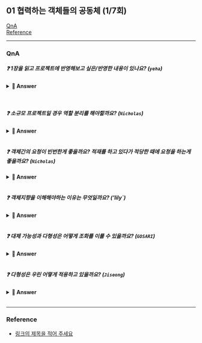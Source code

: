 ## 01 협력하는 객체들의 공동체 (1/7회)
 
[QnA](###-QnA)  
[Reference](###Reference)

---
### QnA
##### ❓ 1장을 읽고 프로젝트에 반영해보고 싶은/반영한 내용이 있나요?  (`yeha`) 

<details>
<summary> <b> 🤚 Answer </b>  </summary>
<div markdown="1">

- `yeha` : 답변
- `yaha` : 답변

</div>
</details>
<br><br>

##### ❓ 소규모 프로젝트일 경우 역할 분리를 해야할까요? (`Nicholas`) 

<details>
<summary> <b> 🤚 Answer </b>  </summary>
<div markdown="1">

- `yeha` : 답변
- `yaha` : 답변

</div>
</details>
<br>

##### ❓ 객체간의 요청이 빈번한게 좋을까요? 적재를 하고 있다가 적당한 때에 요청을 하는게 좋을까요? (`Nicholas`) 

<details>
<summary> <b> 🤚 Answer </b>  </summary>
<div markdown="1">

- `yeha` : 답변
- `yaha` : 답변

</div>
</details>
<br>

##### ❓ 객체지향을 이해해야하는 이유는 무엇일까요? ('lily`)


<details>
<summary> <b> 🤚 Answer </b>  </summary>
<div markdown="1">

- `yeha` : 답변
- `yaha` : 답변

</div>
</details>
<br>

##### ❓ 대체 가능성과 다형성은 어떻게 조화를 이룰 수 있을까요? (`GOSARI`)


<details>
<summary> <b> 🤚 Answer </b>  </summary>
<div markdown="1">

- `yeha` : 답변
- `yaha` : 답변

</div>
</details>
<br>

##### ❓ 다형성은 우린 어떻게 적용하고 있을까요? (`Jiseong`)


<details>
<summary> <b> 🤚 Answer </b>  </summary>
<div markdown="1">

- `yeha` : 답변
- `yaha` : 답변

</div>
</details>
<br>


---
### Reference
- [링크의 제목을 적어 주세요](https://yeha.com)
